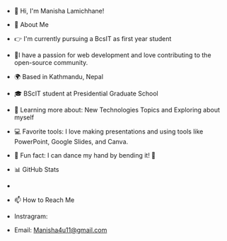 - 👋 Hi, I'm Manisha Lamichhane!
- 🌱 About Me
- 👉 I'm currently pursuing a BcsIT as first year student
- 👩I have a passion for web development and love contributing to the open-source community.
- 🌍 Based in Kathmandu, Nepal
- 🎓 BScIT student at Presidential Graduate School
- 🌱 Learning more about: New Technologies Topics and Exploring about myself
- 💻 Favorite tools: I love making presentations and using tools like PowerPoint, Google Slides, and Canva.
- 🤹 Fun fact: I can dance my hand by bending it! 🎉  

- 📊 GitHub Stats
- 

- 📫 How to Reach Me
- Instragram: 
- Email: Manisha4u11@gmail.com
